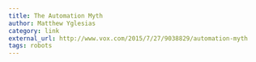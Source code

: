 ```yaml
---
title: The Automation Myth
author: Matthew Yglesias
category: link
external_url: http://www.vox.com/2015/7/27/9038829/automation-myth
tags: robots
---
```

